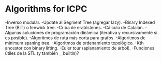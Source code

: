 # Algorithms for ICPC

-Inverso modular.
-Update al Segment Tree (agregar lazy).
-Binary Indexed Tree (BIT) o fenwick tree.
-Criba de eratóstenes.
-Cálculo de Catalán.
-Algunas soluciones de programación dinámica (iterativa y recursivamente si es posible).
-Algoritmos de ruta más corta para grafos.
-Algoritmos de minimum spaning tree.
-Algoritmos de ordenamiento topológico.
-Kth ancestor con binary lifting.
-Euler tour (aplanamiento de árbol).
-Funciones útiles de la STL (y también __builtin)?
